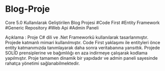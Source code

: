 # Blog-Proje
 Core 5.0 Kullanılarak Geliştirilen Blog Projesi
 #Code First 
 #Entity Framework
 #Generic Repository
 #Web Api
 #Admin Paneli
 
 
 Açıklama : Proje C# dili ve .Net Frameworkü kullanılarak tasarlanmıştır. Projede katmanlı mimari kullanılmıştır. Code First yaklaşımı ile 
            entityleri önce entity katmanımızda tanımlayarak daha sonra veritabanına yansıttık. Projede SOLİD prensiplerine ve bağımlılığı             en aza indirmeye çalışarak kodlama yapılmıştır. Proje tamamen dinamik bir yapıdadır ve admin paneli sayesinde rahatça yönetimi             sağlanabilmektedir.
